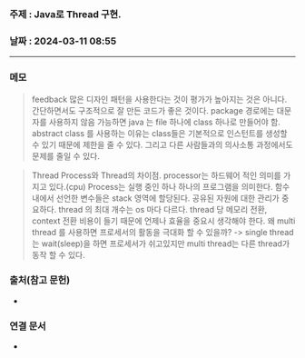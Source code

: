 ### 주제 : Java로 Thread 구현.

### 날짜 : 2024-03-11 08:55
----
### 메모
> feedback
> 많은 디자인 패턴을 사용한다는 것이 평가가 높아지는 것은 아니다.
> 간단하면서도 구조적으로 잘 만든 코드가 좋은 것이다.
> package 경로에는 대문자를 사용하지 않음
> 가능하면 java 는 file 하나에 class 하나로 만들어야 함.
> abstract class 를 사용하는 이유는 class들은 기본적으로 인스턴트를 생성할 수 있기 때문에 제한을 줄 수 있다.
> 그리고 다른 사람들과의 의사소통 과정에서도 문제를 줄일 수 있다.

> Thread
> Process와 Thread의 차이점.
> processor는 하드웨어 적인 의미를 가지고 있다.(cpu)
> Process는 실행 중인 하나 하나의 프로그램을 의미한다.
> 함수 내에서 선언한 변수들은 stack 영역에 할당된다.
> 공유된 자원에 대한 관리가 중요하다.
> thread 의 최대 개수는 os 마다 다르다.
> thread 당 메모리 전환, context 전환 비용이 들기 때문에 언제나 효율을 중요시 생각해야 한다.
> 왜 multi thread 를 사용하면 프로세서의 활동을 극대화 할 수 있을까? -> single thread는 wait(sleep)을 하면 프로세서가 쉬고있지만 multi thread는 다른 thread가 동작 할 수 있다.
> 
### 출처(참고 문헌)
-

### 연결 문서
-
